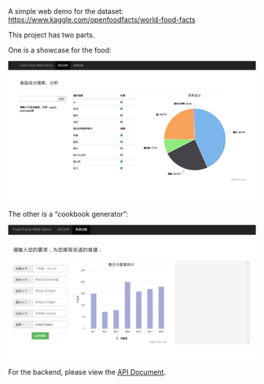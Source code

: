 A simple web demo for the dataset: https://www.kaggle.com/openfoodfacts/world-food-facts

This project has two parts.

One is a showcase for the food:

![](https://github.com/hzy46/World_Food_Facts_Web_Demo/blob/master/imgs/1.jpg)

The other is a “cookbook generator”:

![](https://github.com/hzy46/World_Food_Facts_Web_Demo/blob/master/imgs/2.jpg)

For the backend, please view the [API Document](https://github.com/hzy46/World_Food_Facts_Web_Demo/blob/master/Api.md "api_doc").
